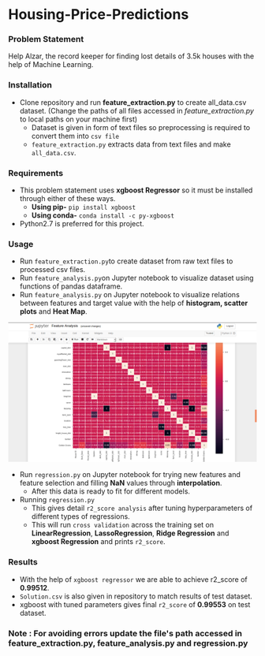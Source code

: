 # Housing-Price-Predictions

### Problem Statement
Help Alzar, the record keeper for finding lost details of 3.5k houses with the help of Machine Learning.

### Installation
* Clone repository and run **feature_extraction.py** to create all_data.csv dataset. (Change the paths of all files accessed in *feature_extraction.py* to local paths on your machine first)
  * Dataset is given in form of text files so preprocessing is required to convert them into `csv file`
  * `feature_extraction.py` extracts data from text files and make `all_data.csv`.

### Requirements
* This problem statement uses **xgboost Regressor** so it must be installed through either of these ways.
  * **Using pip-** `pip install xgboost`
  * **Using conda-** `conda install -c py-xgboost`
* Python2.7 is preferred for this project.

### Usage
* Run `feature_extraction.py`to create dataset from raw text files to processed csv files.
* Run `feature_analysis.py`on Jupyter notebook to visualize dataset using functions of pandas dataframe.
* Run `feature_analysis.py` on Jupyter notebook to visualize relations between features and target value with the help of **histogram, scatter plots** and  **Heat Map**.

![Heat Map](https://github.com/pintugawar/House-Prices-Predictions/blob/master/Screenshot%20from%202018-07-09%2018-05-18.png)

* Run `regression.py` on Jupyter notebook for trying new features and feature selection and filling **NaN** values through **interpolation**.
  * After this data is ready to fit for different models.
* Running `regression.py`
  * This gives detail `r2_score analysis` after tuning hyperparameters of different types of regressions.
  * This will run `cross validation` across the training set on **LinearRegression**, **LassoRegression**, **Ridge Regression** and **xgboost Regression** and prints `r2_score`.


### Results
* With the help of `xgboost regressor` we are able to achieve r2_score of **0.99512**.
* `Solution.csv` is also given in repository to match results of test dataset.
* xgboost with tuned parameters gives final `r2_score` of **0.99553** on test dataset.
### Note : For avoiding errors update the file's path accessed in feature_extraction.py, feature_analysis.py and regression.py
